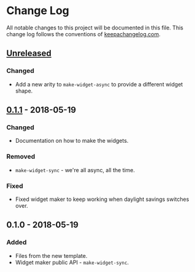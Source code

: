 # Change Log
All notable changes to this project will be documented in this file. This change log follows the conventions of [keepachangelog.com](http://keepachangelog.com/).

## [Unreleased]
### Changed
- Add a new arity to `make-widget-async` to provide a different widget shape.

## [0.1.1] - 2018-05-19
### Changed
- Documentation on how to make the widgets.

### Removed
- `make-widget-sync` - we're all async, all the time.

### Fixed
- Fixed widget maker to keep working when daylight savings switches over.

## 0.1.0 - 2018-05-19
### Added
- Files from the new template.
- Widget maker public API - `make-widget-sync`.

[Unreleased]: https://github.com/your-name/wstest/compare/0.1.1...HEAD
[0.1.1]: https://github.com/your-name/wstest/compare/0.1.0...0.1.1
